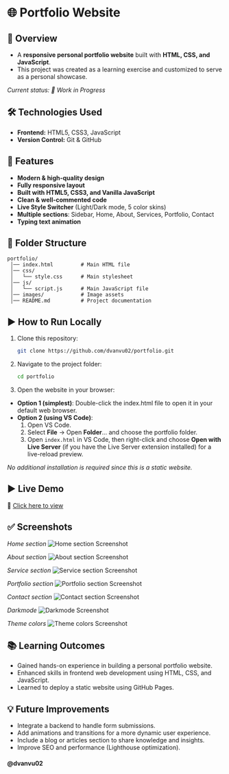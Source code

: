 # 🌐 Portfolio Website
## 📌 Overview
- A **responsive personal portfolio website** built with **HTML, CSS, and JavaScript**.  
- This project was created as a learning exercise and customized to serve as a personal showcase.


_Current status: 🚧 Work in Progress_


## 🛠️ Technologies Used
- **Frontend:** HTML5, CSS3, JavaScript  
- **Version Control:** Git & GitHub  
## 🚀 Features
- **Modern & high-quality design**
- **Fully responsive layout**
- **Built with HTML5, CSS3, and Vanilla JavaScript**
- **Clean & well-commented code**
- **Live Style Switcher** (Light/Dark mode, 5 color skins)
- **Multiple sections**: Sidebar, Home, About, Services, Portfolio, Contact
- **Typing text animation** 
## 📂 Folder Structure
```plaintext
portfolio/
 │── index.html         # Main HTML file
 │── css/
 │   └── style.css      # Main stylesheet
 │── js/
 │   └── script.js      # Main JavaScript file
 │── images/            # Image assets
 │── README.md          # Project documentation
```
## ▶️ How to Run Locally

1. Clone this repository:

   ```bash
   git clone https://github.com/dvanvu02/portfolio.git
   ```


2. Navigate to the project folder:
    ```bash
    cd portfolio
    ```


3. Open the website in your browser:
- **Option 1 (simplest)**: Double-click the index.html file to open it in your default web browser.
- **Option 2 (using VS Code)**:
    1. Open VS Code.
    2. Select **File** → Open **Folder**... and choose the portfolio folder.
    3. Open `index.html` in VS Code, then right-click and choose **Open with Live Server** (if you have the Live Server extension installed) for a live-reload preview.


*No additional installation is required since this is a static website.*


## ▶️ Live Demo
🔗 [Click here to view](https://dvanvu02.github.io/portfolio/)
## ✅ Screenshots


_Home section_
![Home section Screenshot](https://github.com/dvanvu02/portfolio/blob/main/demo-images/Home-section.png)

_About section_
![About section Screenshot](https://github.com/dvanvu02/portfolio/blob/main/demo-images/About-section.png)

_Service section_
![Service section Screenshot](https://github.com/dvanvu02/portfolio/blob/main/demo-images/Service-section.png)

_Portfolio section_
![Portfolio section Screenshot](https://github.com/dvanvu02/portfolio/blob/main/demo-images/Portfolio-section.png)

_Contact section_
![Contact section Screenshot](https://github.com/dvanvu02/portfolio/blob/main/demo-images/Contact-section.png)

_Darkmode_
![Darkmode Screenshot](https://github.com/dvanvu02/portfolio/blob/main/demo-images/Darkmode.png)

_Theme colors_
![Theme colors Screenshot](https://github.com/dvanvu02/portfolio/blob/main/demo-images/Theme-color.png)

## 📚 Learning Outcomes
- Gained hands-on experience in building a personal portfolio website.
- Enhanced skills in frontend web development using HTML, CSS, and JavaScript.
- Learned to deploy a static website using GitHub Pages.
## 💡 Future Improvements
- Integrate a backend to handle form submissions.
- Add animations and transitions for a more dynamic user experience.
- Include a blog or articles section to share knowledge and insights.
- Improve SEO and performance (Lighthouse optimization).
#### @dvanvu02